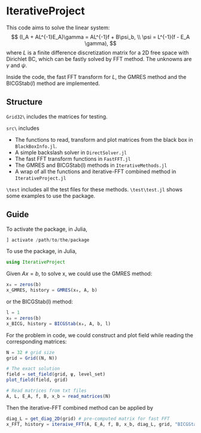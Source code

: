# IterativeProject

This code aims to solve the linear system:
$$
 (I_A + AL^{-1}E_A)\gamma = AL^{-1}f + B\psi_b, \\
 \psi = L^{-1}(f - E_A \gamma),
$$
where $L$ is a finite difference discretization matrix for a 2D free space with Dirichlet BC, which can be fastly solved by FFT method. The unknowns are $\gamma$ and $\psi$.

Inside the code, the fast FFT transform for $L$, the GMRES method and the BICGStab($l$) method are implemented.

## Structure

`Grid32\` includes the matrices for testing.

`src\` includes

- The functions to read, transform and plot matrices from the black box in `BlackBoxInfo.jl`.
- A simple backslash solver in `DirectSolver.jl`
- The fast FFT transform functions in `FastFFT.jl`
- The GMRES and BICGStab(l) methods in `IterativeMethods.jl`
- A wrap of all the functions and iterative-FFT combined method in `IterativeProject.jl`

`\test` includes all the test files for these methods. `\test\test.jl` shows some examples to use the package.

## Guide

To activate the package, in Julia,

```julia
] activate /path/to/the/package
```

To use the package, in Julia,

```julia
using IterativeProject
```

Given $Ax = b$, to solve x, we could use the GMRES method:

```julia
x₀ = zeros(b)
x_GMRES, history = GMRES(x₀, A, b)
```

or the BICGStab(l) method:

```julia
l = 1 
x₀ = zeros(b)
x_BICG, history = BICGStab(x₀, A, b, l)
```

For the problem in code, we could construct and plot field while reading the corresponding matrices:

```julia
N = 32 # grid size
grid = Grid((N, N))

# The exact solution
field = set_field(grid, ψ, level_set)
plot_field(field, grid)

# Read matrices from txt files
A, L, E_A, f, B, x_b = read_matrices(N)
```

Then the iterative-FFT combined method can be applied by

```julia
diag_L = get_diag_2D(grid) # pre-computed matrix for fast FFT
x_FFT, history = iteraive_FFT(A, E_A, f, B, x_b, diag_L, grid, "BICGStab", l = 1)
```
